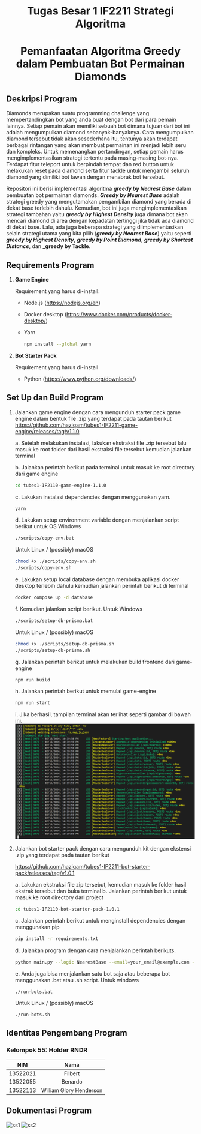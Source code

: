 <h1 align="center"> Tugas Besar 1 IF2211 Strategi Algoritma</h1>
<h1 align="center">  Pemanfaatan Algoritma Greedy dalam Pembuatan Bot Permainan Diamonds </h1>


## Deskripsi Program

Diamonds merupakan suatu programming challenge yang mempertandingkan bot yang anda buat dengan bot dari para pemain lainnya. Setiap pemain akan memiliki sebuah bot dimana tujuan dari bot ini adalah mengumpulkan diamond sebanyak-banyaknya. Cara mengumpulkan diamond tersebut tidak akan sesederhana itu, tentunya akan terdapat berbagai rintangan yang akan membuat permainan ini menjadi lebih seru dan kompleks. Untuk memenangkan pertandingan, setiap pemain harus mengimplementasikan strategi tertentu pada masing-masing bot-nya. Terdapat fitur teleport untuk berpindah tempat dan red button untuk melakukan reset pada diamond serta fitur tackle untuk mengambil seluruh diamond yang dimiliki bot lawan dengan menabrak bot tersebut.

Repositori ini berisi implementasi algoritma **_greedy by Nearest Base_**  dalam pembuatan bot permainan diamonds. **_Greedy by Nearest Base_** adalah strategi greedy yang mengutamakan pengambilan diamond yang berada di dekat base terlebih dahulu. Kemudian, bot ini juga mengimplementasikan strategi tambahan yaitu **_greedy by Highest Density_** juga dimana bot akan mencari diamond di area dengan kepadatan tertinggi jika tidak ada diamond di dekat base. Lalu, ada juga beberapa strategi yang diimplementasikan selain strategi utama yang kita pilih (**_greedy by Nearest Base_**) yaitu seperti **_greedy by Highest Density_**, **_greedy by Point Diamond_**, **_greedy by Shortest Distance_**, dan **_greedy by Tackle**.

## Requirements Program

1. **Game Engine**

   Requirement yang harus di-install:

   - Node.js (https://nodejs.org/en)
   - Docker desktop (https://www.docker.com/products/docker-desktop/)
   - Yarn

     ```bash
     npm install --global yarn
     ```

2. **Bot Starter Pack**

   Requirement yang harus di-install

   - Python (https://www.python.org/downloads/)

## Set Up dan Build Program

1. Jalankan game engine dengan cara mengunduh starter pack game engine dalam bentuk file .zip yang terdapat pada tautan berikut https://github.com/haziqam/tubes1-IF2211-game-engine/releases/tag/v1.1.0

   a. Setelah melakukan instalasi, lakukan ekstraksi file .zip tersebut lalu masuk ke root folder dari hasil ekstraksi file tersebut kemudian jalankan terminal

   b. Jalankan perintah berikut pada terminal untuk masuk ke root directory dari game engine

   ```bash
   cd tubes1-IF2110-game-engine-1.1.0
   ```

   c. Lakukan instalasi dependencies dengan menggunakan yarn.

   ```bash
   yarn
   ```

   d. Lakukan setup environment variable dengan menjalankan script berikut untuk OS Windows

   ```bash
   ./scripts/copy-env.bat
   ```

   Untuk Linux / (possibly) macOS

   ```bash
   chmod +x ./scripts/copy-env.sh
   ./scripts/copy-env.sh
   ```

   e. Lakukan setup local database dengan membuka aplikasi docker desktop terlebih dahulu kemudian jalankan perintah berikut di terminal

   ```bash
   docker compose up -d database
   ```

   f. Kemudian jalankan script berikut. Untuk Windows

   ```bash
   ./scripts/setup-db-prisma.bat
   ```

   Untuk Linux / (possibly) macOS

   ```bash
   chmod +x ./scripts/setup-db-prisma.sh
   ./scripts/setup-db-prisma.sh
   ```

   g. Jalankan perintah berikut untuk melakukan build frontend dari game-engine

   ```bash
   npm run build
   ```

   h. Jalankan perintah berikut untuk memulai game-engine

   ```bash
   npm run start
   ```

   i. Jika berhasil, tampilan terminal akan terlihat seperti gambar di bawah ini.
   ![gameenginesuccess](img/gameenginesuccess.png)

2. Jalankan bot starter pack dengan cara mengunduh kit dengan ekstensi .zip yang terdapat pada tautan berikut

   https://github.com/haziqam/tubes1-IF2211-bot-starter-pack/releases/tag/v1.0.1

   a. Lakukan ekstraksi file zip tersebut, kemudian masuk ke folder hasil ekstrak tersebut dan buka terminal
   b. Jalankan perintah berikut untuk masuk ke root directory dari project

   ```bash
   cd tubes1-IF2110-bot-starter-pack-1.0.1
   ```

   c. Jalankan perintah berikut untuk menginstall dependencies dengan menggunakan pip

   ```bash
   pip install -r requirements.txt
   ```

   d. Jalankan program dengan cara menjalankan perintah berikuts.

   ```bash
   python main.py --logic NearestBase --email=your_email@example.com --name=your_name --password=your_password --team etimo
   ```

   e. Anda juga bisa menjalankan satu bot saja atau beberapa bot menggunakan .bat atau .sh script.
   Untuk windows

   ```
   ./run-bots.bat
   ```

   Untuk Linux / (possibly) macOS

   ```
   ./run-bots.sh
   ```

## Identitas Pengembang Program

### **Kelompok 55: Holder RNDR**

|   NIM    |          Nama           |
| :------: | :---------------------: |
| 13522021 |         Filbert         |
| 13522055 |         Benardo         |
| 13522113 | William Glory Henderson |


## Dokumentasi Program

![ss1](img/ss1.png)
![ss2](img/ss2.png)